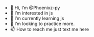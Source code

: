 - 👋 Hi, I’m @Phoenixz-py
- 👀 I’m interested in js 
- 🌱 I’m currently learning js
- 💞️ I’m looking to practice more.
- 📫 How to reach me just text me here
<!---
Phoenixz-py/Phoenixz-py is a ✨ special ✨ repository because its `README.md` (this file) appears on your GitHub profile.
You can click the Preview link to take a look at your changes.
--->
